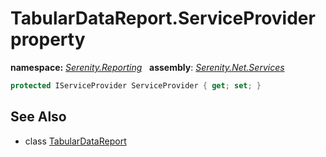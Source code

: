 # TabularDataReport.ServiceProvider property
**namespace:** *[Serenity.Reporting](../../README.md#serenity.reporting-namespace)*   **assembly**: *[Serenity.Net.Services](../../README.md)*

```csharp
protected IServiceProvider ServiceProvider { get; set; }
```

## See Also

* class [TabularDataReport](../TabularDataReport.md)